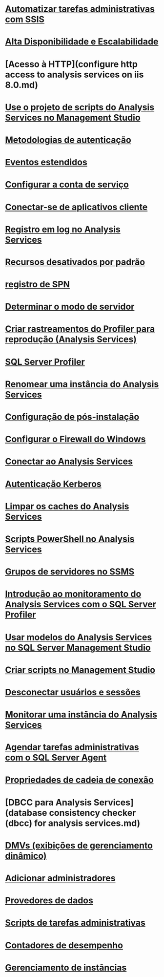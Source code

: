 # [Automatizar tarefas administrativas com SSIS](automate-analysis-services-administrative-tasks-with-ssis.md)
# [Alta Disponibilidade e Escalabilidade](high-availability-and-scalability-in-analysis-services.md)
# [Acesso à HTTP](configure http access to analysis services on iis 8.0.md)
# [Use o projeto de scripts do Analysis Services no Management Studio](analysis-services-scripts-project-in-sql-server-management-studio.md)
# [Metodologias de autenticação](authentication-methodologies-supported-by-analysis-services.md)
# [Eventos estendidos](monitor-analysis-services-with-sql-server-extended-events.md)
# [Configurar a conta de serviço](configure-service-accounts-analysis-services.md)
# [Conectar-se de aplicativos cliente](connect-from-client-applications-analysis-services.md)
# [Registro em log no Analysis Services](log-operations-in-analysis-services.md)
# [Recursos desativados por padrão](features-off-by-default-analysis-services.md)
# [registro de SPN](spn-registration-for-an-analysis-services-instance.md)
# [Determinar o modo de servidor](determine-the-server-mode-of-an-analysis-services-instance.md)
# [Criar rastreamentos do Profiler para reprodução (Analysis Services)](create-profiler-traces-for-replay-analysis-services.md)
# [SQL Server Profiler](use-sql-server-profiler-to-monitor-analysis-services.md)
# [Renomear uma instância do Analysis Services](rename-an-analysis-services-instance.md)
# [Configuração de pós-instalação](post-install-configuration-analysis-services.md)
# [Configurar o Firewall do Windows](configure-the-windows-firewall-to-allow-analysis-services-access.md)
# [Conectar ao Analysis Services](connect-to-analysis-services.md)
# [Autenticação Kerberos](configure-analysis-services-for-kerberos-constrained-delegation.md)
# [Limpar os caches do Analysis Services](clear-the-analysis-services-caches.md)
# [Scripts PowerShell no Analysis Services](powershell-scripting-in-analysis-services.md)
# [Grupos de servidores no SSMS](register-an-analysis-services-instance-in-a-server-group.md)
# [Introdução ao monitoramento do Analysis Services com o SQL Server Profiler](introduction-to-monitoring-analysis-services-with-sql-server-profiler.md)
# [Usar modelos do Analysis Services no SQL Server Management Studio](use-analysis-services-templates-in-sql-server-management-studio.md)
# [Criar scripts no Management Studio](create-analysis-services-scripts-in-management-studio.md)
# [Desconectar usuários e sessões](disconnect-users-and-sessions-on-analysis-services-server.md)
# [Monitorar uma instância do Analysis Services](monitor-an-analysis-services-instance.md)
# [Agendar tarefas administrativas com o SQL Server Agent](schedule-ssas-administrative-tasks-with-sql-server-agent.md)
# [Propriedades de cadeia de conexão](connection-string-properties-analysis-services.md)
# [DBCC para Analysis Services](database consistency checker (dbcc) for analysis services.md)
# [DMVs (exibições de gerenciamento dinâmico) ](use-dynamic-management-views-dmvs-to-monitor-analysis-services.md)
# [Adicionar administradores](grant-server-admin-rights-to-an-analysis-services-instance.md)
# [Provedores de dados](data-providers-used-for-analysis-services-connections.md)
# [Scripts de tarefas administrativas](script-administrative-tasks-in-analysis-services.md)
# [Contadores de desempenho](performance-counters-ssas.md)
# [Gerenciamento de instâncias](analysis-services-instance-management.md)
